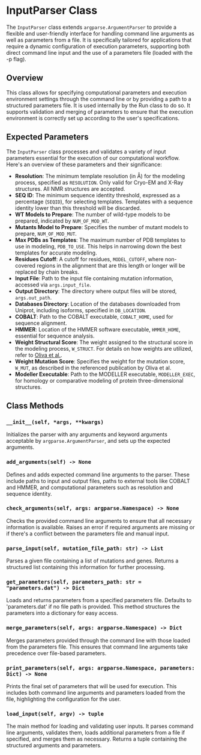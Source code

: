 # InputParser Class

The `InputParser` class extends `argparse.ArgumentParser` to provide a 
flexible and user-friendly interface for handling command line arguments as 
well as parameters from a file. It is specifically tailored for applications 
that require a dynamic configuration of execution parameters, supporting 
both direct command line input and the use of a parameters file (loaded with
the -p flag).

## Overview

This class allows for specifying computational parameters and execution 
environment settings through the command line or by providing a path to a 
structured parameters file. It is used internally by the Run class to do so.
It supports validation and merging of parameters 
to ensure that the execution environment is correctly set up according to 
the user's specifications.

## Expected Parameters

The `InputParser` class processes and validates a variety of input parameters essential for the execution of our computational workflow. Here's an overview of these parameters and their significance:

- **Resolution**: The minimum template resolution (in Å) for the modeling process, specified as `RESOLUTION`. Only valid for Cryo-EM and X-Ray structures. All NMR structures are accepted.
- **SEQ ID**: The minimum sequence identity threshold, expressed as a percentage (`SEQID`), for selecting templates. Templates with a sequence identity lower than this threshold will be discarded.
- **WT Models to Prepare**: The number of wild-type models to be prepared, indicated by `NUM_OF_MOD_WT`.
- **Mutants Model to Prepare**: Specifies the number of mutant models to prepare, `NUM_OF_MOD_MUT`.
- **Max PDBs as Templates**: The maximum number of PDB templates to use in modeling, `PDB_TO_USE`. This helps in narrowing down the best templates for accurate modeling.
- **Residues Cutoff**: A cutoff for residues, `MODEL_CUTOFF`, where non-covered regions in the alignment that are this length or longer will be replaced by chain breaks.
- **Input File**: Path to the input file containing mutation information, accessed via `args.input_file`.
- **Output Directory**: The directory where output files will be stored, `args.out_path`.
- **Databases Directory**: Location of the databases downloaded from Uniprot, including isoforms, specified in `DB_LOCATION`.
- **COBALT**: Path to the COBALT executable, `COBALT_HOME`, used for sequence alignment.
- **HMMER**: Location of the HMMER software executable, `HMMER_HOME`, essential for sequence analysis.
- **Weight Structural Score**: The weight assigned to the structural score in the modeling process, `W_STRUCT`. For details on how weights are utilized, refer to [Oliva et al.](https://doi.org/10.3389/fchem.2022.1059593).
- **Weight Mutation Score**: Specifies the weight for the mutation score, `W_MUT`, as described in the referenced publication by Oliva et al.
- **Modeller Executable**: Path to the MODELLER executable, `MODELLER_EXEC`, for homology or comparative modeling of protein three-dimensional structures.



## Class Methods

### `__init__(self, *args, **kwargs)`

Initializes the parser with any arguments and keyword arguments acceptable by `argparse.ArgumentParser`, and sets up the expected arguments.

### `add_arguments(self) -> None`

Defines and adds expected command line arguments to the parser. These include paths to input and output files, paths to external tools like COBALT and HMMER, and computational parameters such as resolution and sequence identity.

### `check_arguments(self, args: argparse.Namespace) -> None`

Checks the provided command line arguments to ensure that all necessary information is available. Raises an error if required arguments are missing or if there's a conflict between the parameters file and manual input.

### `parse_input(self, mutation_file_path: str) -> List`

Parses a given file containing a list of mutations and genes. Returns a structured list containing this information for further processing.

### `get_parameters(self, parameters_path: str = "parameters.dat") -> Dict`

Loads and returns parameters from a specified parameters file. Defaults to 'parameters.dat' if no file path is provided. This method structures the parameters into a dictionary for easy access.

### `merge_parameters(self, args: argparse.Namespace) -> Dict`

Merges parameters provided through the command line with those loaded from the parameters file. This ensures that command line arguments take precedence over file-based parameters.

### `print_parameters(self, args: argparse.Namespace, parameters: Dict) -> None`

Prints the final set of parameters that will be used for execution. This includes both command line arguments and parameters loaded from the file, highlighting the configuration for the user.

### `load_input(self, argv) -> tuple`

The main method for loading and validating user inputs. It parses command line arguments, validates them, loads additional parameters from a file if specified, and merges them as necessary. Returns a tuple containing the structured arguments and parameters.


